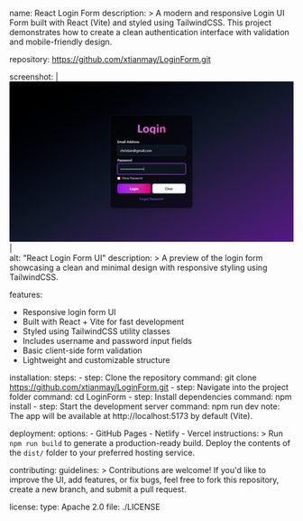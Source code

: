 name: React Login Form
description: >
  A modern and responsive Login UI Form built with React (Vite) 
  and styled using TailwindCSS. This project demonstrates how to 
  create a clean authentication interface with validation and 
  mobile-friendly design.  

repository: https://github.com/xtianmay/LoginForm.git

screenshot:
  | ![High](./Capture5.PNG) |  
  alt: "React Login Form UI"
  description: >
    A preview of the login form showcasing a clean and minimal 
    design with responsive styling using TailwindCSS.

features:
  - Responsive login form UI
  - Built with React + Vite for fast development
  - Styled using TailwindCSS utility classes
  - Includes username and password input fields
  - Basic client-side form validation
  - Lightweight and customizable structure


installation:
  steps:
    - step: Clone the repository
      command: git clone https://github.com/xtianmay/LoginForm.git
    - step: Navigate into the project folder
      command: cd LoginForm
    - step: Install dependencies
      command: npm install
    - step: Start the development server
      command: npm run dev
  note: The app will be available at http://localhost:5173 by default (Vite).

deployment:
  options:
    - GitHub Pages
    - Netlify
    - Vercel
  instructions: >
    Run `npm run build` to generate a production-ready build.
    Deploy the contents of the `dist/` folder to your preferred
    hosting service.

contributing:
  guidelines: >
    Contributions are welcome! If you'd like to improve the UI,
    add features, or fix bugs, feel free to fork this repository,
    create a new branch, and submit a pull request.

license:
  type: Apache 2.0
  file: ./LICENSE
